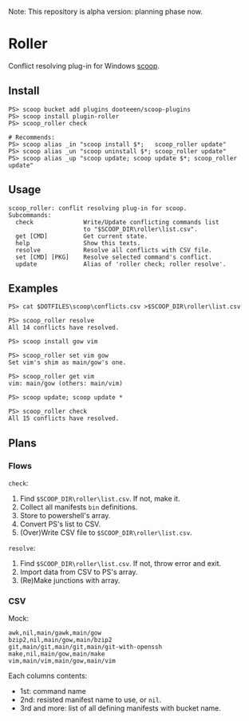 Note: This repository is alpha version: planning phase now.

# Roller

Conflict resolving plug-in for Windows [scoop](https://github.com).

## Install

```
PS> scoop bucket add plugins dooteeen/scoop-plugins
PS> scoop install plugin-roller
PS> scoop_roller check

# Recommends:
PS> scoop alias _in "scoop install $*;   scoop_roller update"
PS> scoop alias _un "scoop uninstall $*; scoop_roller update"
PS> scoop alias _up "scoop update; scoop update $*; scoop_roller update"
```

## Usage

```
scoop_roller: conflit resolving plug-in for scoop.
Subcommands:
  check              Write/Update conflicting commands list
                     to "$SCOOP_DIR\roller\list.csv".
  get [CMD]          Get current state.
  help               Show this texts.
  resolve            Resolve all conflicts with CSV file.
  set [CMD] [PKG]    Resolve selected command's conflict.
  update             Alias of 'roller check; roller resolve'.
```

## Examples

```
PS> cat $DOTFILES\scoop\conflicts.csv >$SCOOP_DIR\roller\list.csv

PS> scoop_roller resolve
All 14 conflicts have resolved.
```

```
PS> scoop install gow vim

PS> scoop_roller set vim gow
Set vim's shim as main/gow's one.

PS> scoop_roller get vim
vim: main/gow (others: main/vim)
```

```
PS> scoop update; scoop update *

PS> scoop_roller check
All 15 conflicts have resolved.
```

## Plans

### Flows

`check`:

1. Find `$SCOOP_DIR\roller\list.csv`. If not, make it.
2. Collect all manifests `bin` definitions.
3. Store to powershell's array.
4. Convert PS's list to CSV.
5. (Over)Write CSV file to `$SCOOP_DIR\roller\list.csv`.

`resolve`:

1. Find `$SCOOP_DIR\roller\list.csv`. If not, throw error and exit.
2. Import data from CSV to PS's array.
3. (Re)Make junctions with array.

### CSV

Mock:

```
awk,nil,main/gawk,main/gow
bzip2,nil,main/gow,main/bzip2
git,main/git,main/git,main/git-with-openssh
make,nil,main/gow,main/make
vim,main/vim,main/gow,main/vim
```

Each columns contents:

- 1st: command name
- 2nd: resisted manifest name to use, or `nil`.
- 3rd and more: list of all defining manifests with bucket name.
